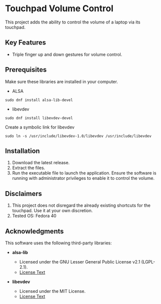 # Touchpad Volume Control

This project adds the ability to control the volume of a laptop via its touchpad.

## Key Features
  * Triple finger up and down gestures for volume control.

## Prerequisites
Make sure these libraries are installed in your computer.
  * ALSA
```
sudo dnf install alsa-lib-devel
```
  * libevdev
```
sudo dnf install libevdev-devel
```
Create a symbolic link for libevdev
```
sudo ln -s /usr/include/libevdev-1.0/libevdev /usr/include/libevdev
```

## Installation
  1. Download the latest release.
  2. Extract the files.
  3. Run the executable file to launch the application. Ensure the software is running with administrator privileges to enable it to control the volume.

## Disclaimers

  1. This project does not disregard the already existing shortcuts for the touchpad. Use it at your own discretion.
  2. Tested OS: Fedora 40

## Acknowledgments

This software uses the following third-party libraries:

- **alsa-lib**
    - Licensed under the GNU Lesser General Public License v2.1 (LGPL-2.1).
    - [License Text](licenses/LICENSE.LGPL-2.1)

- **libevdev**
    - Licensed under the MIT License.
    - [License Text](licenses/LICENSE.libevdev)